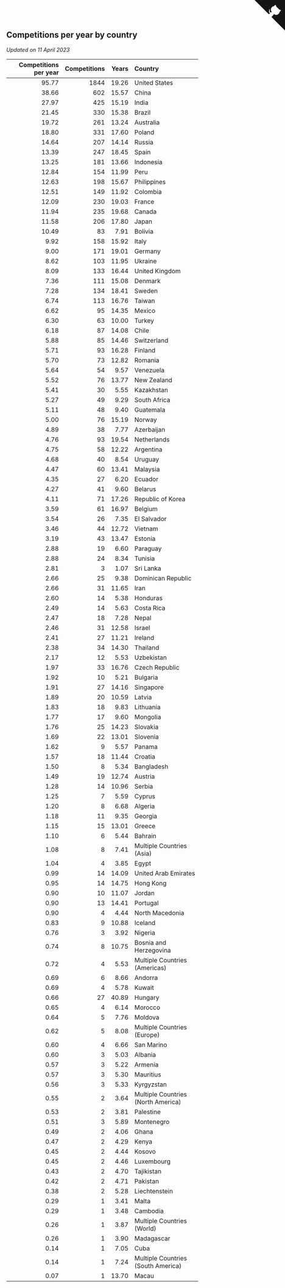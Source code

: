 ## Competitions per year by country

*Updated on 11 April 2023*

| Competitions per year | Competitions | Years | Country |
| ---: | ---: | ---: | :--- |
| 95.77 | 1844 | 19.26 | United States |
| 38.66 | 602 | 15.57 | China |
| 27.97 | 425 | 15.19 | India |
| 21.45 | 330 | 15.38 | Brazil |
| 19.72 | 261 | 13.24 | Australia |
| 18.80 | 331 | 17.60 | Poland |
| 14.64 | 207 | 14.14 | Russia |
| 13.39 | 247 | 18.45 | Spain |
| 13.25 | 181 | 13.66 | Indonesia |
| 12.84 | 154 | 11.99 | Peru |
| 12.63 | 198 | 15.67 | Philippines |
| 12.51 | 149 | 11.92 | Colombia |
| 12.09 | 230 | 19.03 | France |
| 11.94 | 235 | 19.68 | Canada |
| 11.58 | 206 | 17.80 | Japan |
| 10.49 | 83 | 7.91 | Bolivia |
| 9.92 | 158 | 15.92 | Italy |
| 9.00 | 171 | 19.01 | Germany |
| 8.62 | 103 | 11.95 | Ukraine |
| 8.09 | 133 | 16.44 | United Kingdom |
| 7.36 | 111 | 15.08 | Denmark |
| 7.28 | 134 | 18.41 | Sweden |
| 6.74 | 113 | 16.76 | Taiwan |
| 6.62 | 95 | 14.35 | Mexico |
| 6.30 | 63 | 10.00 | Turkey |
| 6.18 | 87 | 14.08 | Chile |
| 5.88 | 85 | 14.46 | Switzerland |
| 5.71 | 93 | 16.28 | Finland |
| 5.70 | 73 | 12.82 | Romania |
| 5.64 | 54 | 9.57 | Venezuela |
| 5.52 | 76 | 13.77 | New Zealand |
| 5.41 | 30 | 5.55 | Kazakhstan |
| 5.27 | 49 | 9.29 | South Africa |
| 5.11 | 48 | 9.40 | Guatemala |
| 5.00 | 76 | 15.19 | Norway |
| 4.89 | 38 | 7.77 | Azerbaijan |
| 4.76 | 93 | 19.54 | Netherlands |
| 4.75 | 58 | 12.22 | Argentina |
| 4.68 | 40 | 8.54 | Uruguay |
| 4.47 | 60 | 13.41 | Malaysia |
| 4.35 | 27 | 6.20 | Ecuador |
| 4.27 | 41 | 9.60 | Belarus |
| 4.11 | 71 | 17.26 | Republic of Korea |
| 3.59 | 61 | 16.97 | Belgium |
| 3.54 | 26 | 7.35 | El Salvador |
| 3.46 | 44 | 12.72 | Vietnam |
| 3.19 | 43 | 13.47 | Estonia |
| 2.88 | 19 | 6.60 | Paraguay |
| 2.88 | 24 | 8.34 | Tunisia |
| 2.81 | 3 | 1.07 | Sri Lanka |
| 2.66 | 25 | 9.38 | Dominican Republic |
| 2.66 | 31 | 11.65 | Iran |
| 2.60 | 14 | 5.38 | Honduras |
| 2.49 | 14 | 5.63 | Costa Rica |
| 2.47 | 18 | 7.28 | Nepal |
| 2.46 | 31 | 12.58 | Israel |
| 2.41 | 27 | 11.21 | Ireland |
| 2.38 | 34 | 14.30 | Thailand |
| 2.17 | 12 | 5.53 | Uzbekistan |
| 1.97 | 33 | 16.76 | Czech Republic |
| 1.92 | 10 | 5.21 | Bulgaria |
| 1.91 | 27 | 14.16 | Singapore |
| 1.89 | 20 | 10.59 | Latvia |
| 1.83 | 18 | 9.83 | Lithuania |
| 1.77 | 17 | 9.60 | Mongolia |
| 1.76 | 25 | 14.23 | Slovakia |
| 1.69 | 22 | 13.01 | Slovenia |
| 1.62 | 9 | 5.57 | Panama |
| 1.57 | 18 | 11.44 | Croatia |
| 1.50 | 8 | 5.34 | Bangladesh |
| 1.49 | 19 | 12.74 | Austria |
| 1.28 | 14 | 10.96 | Serbia |
| 1.25 | 7 | 5.59 | Cyprus |
| 1.20 | 8 | 6.68 | Algeria |
| 1.18 | 11 | 9.35 | Georgia |
| 1.15 | 15 | 13.01 | Greece |
| 1.10 | 6 | 5.44 | Bahrain |
| 1.08 | 8 | 7.41 | Multiple Countries (Asia) |
| 1.04 | 4 | 3.85 | Egypt |
| 0.99 | 14 | 14.09 | United Arab Emirates |
| 0.95 | 14 | 14.75 | Hong Kong |
| 0.90 | 10 | 11.07 | Jordan |
| 0.90 | 13 | 14.41 | Portugal |
| 0.90 | 4 | 4.44 | North Macedonia |
| 0.83 | 9 | 10.88 | Iceland |
| 0.76 | 3 | 3.92 | Nigeria |
| 0.74 | 8 | 10.75 | Bosnia and Herzegovina |
| 0.72 | 4 | 5.53 | Multiple Countries (Americas) |
| 0.69 | 6 | 8.66 | Andorra |
| 0.69 | 4 | 5.78 | Kuwait |
| 0.66 | 27 | 40.89 | Hungary |
| 0.65 | 4 | 6.14 | Morocco |
| 0.64 | 5 | 7.76 | Moldova |
| 0.62 | 5 | 8.08 | Multiple Countries (Europe) |
| 0.60 | 4 | 6.66 | San Marino |
| 0.60 | 3 | 5.03 | Albania |
| 0.57 | 3 | 5.22 | Armenia |
| 0.57 | 3 | 5.30 | Mauritius |
| 0.56 | 3 | 5.33 | Kyrgyzstan |
| 0.55 | 2 | 3.64 | Multiple Countries (North America) |
| 0.53 | 2 | 3.81 | Palestine |
| 0.51 | 3 | 5.89 | Montenegro |
| 0.49 | 2 | 4.06 | Ghana |
| 0.47 | 2 | 4.29 | Kenya |
| 0.45 | 2 | 4.44 | Kosovo |
| 0.45 | 2 | 4.46 | Luxembourg |
| 0.43 | 2 | 4.70 | Tajikistan |
| 0.42 | 2 | 4.71 | Pakistan |
| 0.38 | 2 | 5.28 | Liechtenstein |
| 0.29 | 1 | 3.41 | Malta |
| 0.29 | 1 | 3.48 | Cambodia |
| 0.26 | 1 | 3.87 | Multiple Countries (World) |
| 0.26 | 1 | 3.90 | Madagascar |
| 0.14 | 1 | 7.05 | Cuba |
| 0.14 | 1 | 7.24 | Multiple Countries (South America) |
| 0.07 | 1 | 13.70 | Macau |


<a href="https://github.com/jonatanklosko/wca_statistics" class="github-corner" aria-label="View source on Github"><svg width="80" height="80" viewBox="0 0 250 250" style="fill:#151513; color:#fff; position: absolute; top: 0; border: 0; right: 0;" aria-hidden="true"><path d="M0,0 L115,115 L130,115 L142,142 L250,250 L250,0 Z"></path><path d="M128.3,109.0 C113.8,99.7 119.0,89.6 119.0,89.6 C122.0,82.7 120.5,78.6 120.5,78.6 C119.2,72.0 123.4,76.3 123.4,76.3 C127.3,80.9 125.5,87.3 125.5,87.3 C122.9,97.6 130.6,101.9 134.4,103.2" fill="currentColor" style="transform-origin: 130px 106px;" class="octo-arm"></path><path d="M115.0,115.0 C114.9,115.1 118.7,116.5 119.8,115.4 L133.7,101.6 C136.9,99.2 139.9,98.4 142.2,98.6 C133.8,88.0 127.5,74.4 143.8,58.0 C148.5,53.4 154.0,51.2 159.7,51.0 C160.3,49.4 163.2,43.6 171.4,40.1 C171.4,40.1 176.1,42.5 178.8,56.2 C183.1,58.6 187.2,61.8 190.9,65.4 C194.5,69.0 197.7,73.2 200.1,77.6 C213.8,80.2 216.3,84.9 216.3,84.9 C212.7,93.1 206.9,96.0 205.4,96.6 C205.1,102.4 203.0,107.8 198.3,112.5 C181.9,128.9 168.3,122.5 157.7,114.1 C157.9,116.9 156.7,120.9 152.7,124.9 L141.0,136.5 C139.8,137.7 141.6,141.9 141.8,141.8 Z" fill="currentColor" class="octo-body"></path></svg></a><style>.github-corner:hover .octo-arm{animation:octocat-wave 560ms ease-in-out}@keyframes octocat-wave{0%,100%{transform:rotate(0)}20%,60%{transform:rotate(-25deg)}40%,80%{transform:rotate(10deg)}}@media (max-width:500px){.github-corner:hover .octo-arm{animation:none}.github-corner .octo-arm{animation:octocat-wave 560ms ease-in-out}}</style>
